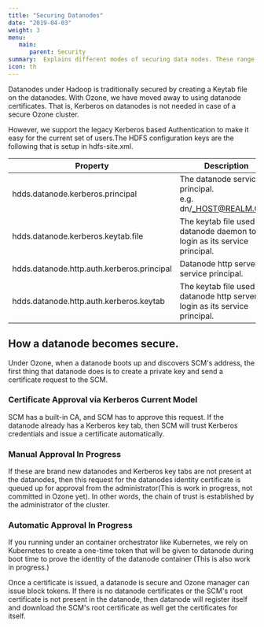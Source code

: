 ```yaml
---
title: "Securing Datanodes"
date: "2019-04-03"
weight: 3
menu:
   main:
      parent: Security
summary:  Explains different modes of securing data nodes. These range from kerberos to auto approval.
icon: th
---
```

<!---
  Licensed to the Apache Software Foundation (ASF) under one or more
  contributor license agreements.  See the NOTICE file distributed with
  this work for additional information regarding copyright ownership.
  The ASF licenses this file to You under the Apache License, Version 2.0
  (the "License"); you may not use this file except in compliance with
  the License.  You may obtain a copy of the License at

      http://www.apache.org/licenses/LICENSE-2.0

  Unless required by applicable law or agreed to in writing, software
  distributed under the License is distributed on an "AS IS" BASIS,
  WITHOUT WARRANTIES OR CONDITIONS OF ANY KIND, either express or implied.
  See the License for the specific language governing permissions and
  limitations under the License.
-->


Datanodes under Hadoop is traditionally secured by creating a Keytab file on
the datanodes. With Ozone, we have moved away to using datanode
certificates. That is, Kerberos on datanodes is not needed in case of a
secure Ozone cluster.

However, we support the legacy Kerberos based Authentication to make it easy
for the current set of users.The HDFS configuration keys are the following
that is setup in  hdfs-site.xml.

Property|Description
--------|--------------
hdds.datanode.kerberos.principal|The datanode service principal. <br/> e.g. dn/_HOST@REALM.COM
hdds.datanode.kerberos.keytab.file| The keytab file used by datanode daemon to login as its service principal.
hdds.datanode.http.auth.kerberos.principal| Datanode http server service principal.
hdds.datanode.http.auth.kerberos.keytab| The keytab file used by datanode http server to login as its service principal.


## How a datanode becomes secure.

Under Ozone, when a datanode boots up and discovers SCM's address, the first
thing that datanode does is to create a private key and send a certificate
request to the SCM.

<h3>Certificate Approval via Kerberos <span class="badge badge-secondary">Current Model</span></h3>
SCM has a built-in CA, and SCM has to approve this request. If the datanode
already has a Kerberos key tab, then SCM will trust Kerberos credentials and
issue a certificate automatically.


<h3>Manual Approval <span class="badge badge-primary">In Progress</span></h3>
If these are brand new datanodes and Kerberos key tabs are not present at the
datanodes, then this request for the datanodes identity certificate is
queued up for approval from the administrator(This is work in progress,
not committed in Ozone yet). In other words, the chain of trust is established
by the administrator of the cluster.

<h3>Automatic Approval <span class="badge badge-secondary">In Progress</span></h3>
If you running under an container orchestrator like  Kubernetes, we rely on
Kubernetes to create a one-time token that will be given to datanode during
boot time to prove the identity of the datanode container (This is also work
in progress.)


Once a certificate is issued, a datanode is secure and Ozone manager can
issue block tokens. If there is no datanode certificates or the SCM's root
certificate is not present in the datanode, then datanode will register
itself and download the SCM's root certificate as well get the certificates
for itself.
